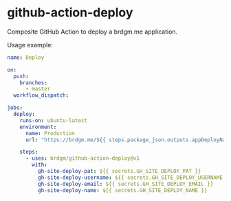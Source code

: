 github-action-deploy
======

Composite GitHub Action to deploy a brdgm.me application.

Usage example:

```yaml
name: Deploy

on:
  push:
    branches:
      - master
  workflow_dispatch:

jobs:
  deploy:
    runs-on: ubuntu-latest
    environment:
      name: Production
      url: "https://brdgm.me/${{ steps.package_json.outputs.appDeployName }}"

    steps:
      - uses: brdgm/github-action-deploy@v1
        with:
          gh-site-deploy-pat: ${{ secrets.GH_SITE_DEPLOY_PAT }}
          gh-site-deploy-username: ${{ secrets.GH_SITE_DEPLOY_USERNAME }}
          gh-site-deploy-email: ${{ secrets.GH_SITE_DEPLOY_EMAIL }}
          gh-site-deploy-name: ${{ secrets.GH_SITE_DEPLOY_NAME }}
```
